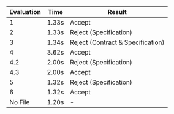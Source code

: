 | Evaluation | Time | Result |
| - | - | - |
| 1 | 1.33s | Accept |
| 2 | 1.33s | Reject (Specification) |
| 3 | 1.34s | Reject (Contract & Specification) |
| 4 | 3.62s | Accept |
| 4.2 | 2.00s | Reject (Specification) |
| 4.3 | 2.00s | Accept |
| 5 | 1.32s | Reject (Specification) |
| 6 | 1.32s | Accept |
| No File | 1.20s | - |
